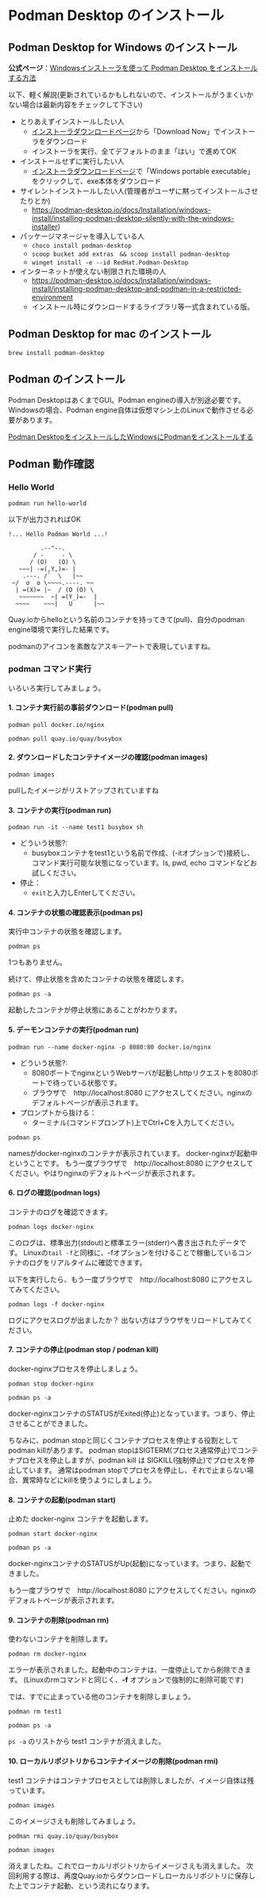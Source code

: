 # Podman Desktop のインストール

## Podman Desktop for Windows のインストール
**公式ページ**：[Windowsインストーラを使って Podman Desktop をインストールする方法](https://podman-desktop.io/docs/Installation/windows-install)

以下、軽く解説(更新されているかもしれないので、インストールがうまくいかない場合は最新内容をチェックして下さい)

* とりあえずインストールしたい人
  * [インストーラダウンロードページ](https://podman-desktop.io/downloads/windows)から「Download Now」でインストーラをダウンロード
  * インストーラを実行、全てデフォルトのまま「はい」で進めてOK
* インストールせずに実行したい人
  * [インストーラダウンロードページ](https://podman-desktop.io/downloads/windows)で「Windows portable executable」をクリックして、exe本体をダウンロード
* サイレントインストールしたい人(管理者がユーザに黙ってインストールさせたりとか)
  * https://podman-desktop.io/docs/Installation/windows-install/installing-podman-desktop-silently-with-the-windows-installer)
* パッケージマネージャを導入している人
  * `choco install podman-desktop`
  * `scoop bucket add extras　&& scoop install podman-desktop`
  * `winget install -e --id RedHat.Podman-Desktop`
* インターネットが使えない制限された環境の人
  * https://podman-desktop.io/docs/Installation/windows-install/installing-podman-desktop-and-podman-in-a-restricted-environment
  * インストール時にダウンロードするライブラリ等一式含まれている版。

## Podman Desktop for mac のインストール
`brew install podman-desktop`

## Podman のインストール
Podman DesktopはあくまでGUI。Podman engineの導入が別途必要です。
Windowsの場合、Podman engine自体は仮想マシン上のLinuxで動作させる必要があります。

[Podman DesktopをインストールしたWindowsにPodmanをインストールする](https://podman-desktop.io/docs/Installation/windows-install/installing-podman-with-podman-desktop)

## Podman 動作確認
### Hello World
`podman run hello-world`

以下が出力されればOK
```
!... Hello Podman World ...!

         .--"--.
       / -     - \
      / (O)   (O) \
   ~~~| -=(,Y,)=- |
    .---. /`  \   |~~
 ~/  o  o \~~~~.----. ~~
  | =(X)= |~  / (O (O) \
   ~~~~~~~  ~| =(Y_)=-  |
  ~~~~    ~~~|   U      |~~
```
Quay.ioからhelloという名前のコンテナを持ってきて(pull)、自分のpodman engine環境で実行した結果です。

podmanのアイコンを素敵なアスキーアートで表現していますね。

### podman コマンド実行
いろいろ実行してみましょう。

#### 1. コンテナ実行前の事前ダウンロード(podman pull)

`podman pull docker.io/nginx`

`podman pull quay.io/quay/busybox`

#### 2. ダウンロードしたコンテナイメージの確認(podman images)

`podman images`

pullしたイメージがリストアップされていますね

#### 3. コンテナの実行(podman run)

`podman run -it --name test1 busybox sh`
* どういう状態?: 
  * busyboxコンテナをtest1という名前で作成、(-itオプションで)接続し、コマンド実行可能な状態になっています。ls, pwd, echo コマンドなどお試しください。
* 停止：
  * `exit`と入力しEnterしてください。

#### 4. コンテナの状態の確認表示(podman ps)
実行中コンテナの状態を確認します。

`podman ps`

1つもありません。

続けて、停止状態を含めたコンテナの状態を確認します。

`podman ps -a`

起動したコンテナが停止状態にあることがわかります。

#### 5. デーモンコンテナの実行(podman run)

`podman run --name docker-nginx -p 8080:80 docker.io/nginx`

* どういう状態?:
  * 8080ポートでnginxというWebサーバが起動しhttpリクエストを8080ポートで待っている状態です。
  * ブラウザで　http://localhost:8080 にアクセスしてください。nginxのデフォルトページが表示されます。
* プロンプトから抜ける：
  * ターミナル(コマンドプロンプト)上でCtrl+Cを入力してください。

`podman ps`

namesがdocker-nginxのコンテナが表示されています。
docker-nginxが起動中ということです。
もう一度ブラウザで　http://localhost:8080 にアクセスしてください。やはりnginxのデフォルトページが表示されます。

#### 6. ログの確認(podman logs)

コンテナのログを確認できます。

`podman logs docker-nginx`

このログは、標準出力(stdout)と標準エラー(stderr)へ書き出されたデータです。
Linuxの`tail -f`と同様に、-fオプションを付けることで稼働しているコンテナのログをリアルタイムに確認できます。

以下を実行したら、もう一度ブラウザで　http://localhost:8080 にアクセスしてみてください。

`podman logs -f docker-nginx`

ログにアクセスログが出ましたか？ 出ない方はブラウザをリロードしてみてください。

#### 7. コンテナの停止(podman stop / podman kill)

docker-nginxプロセスを停止しましょう。

`podman stop docker-nginx`

`podman ps -a`

docker-nginxコンテナのSTATUSがExited(停止)となっています。つまり、停止させることができました。

ちなみに、podman stopと同じくコンテナプロセスを停止する役割としてpodman killがあります。
podman stopはSIGTERM(プロセス通常停止)でコンテナプロセスを停止しますが、podman kill は SIGKILL(強制停止)でプロセスを停止しています。
通常はpodman stopでプロセスを停止し、それで止まらない場合、異常時などにkillを使うようにしましょう。

#### 8. コンテナの起動(podman start)

止めた docker-nginx コンテナを起動します。

`podman start docker-nginx`

`podman ps -a`

docker-nginxコンテナのSTATUSがUp(起動)になっています。つまり、起動できました。

もう一度ブラウザで　http://localhost:8080 にアクセスしてください。nginxのデフォルトページが表示されます。

#### 9. コンテナの削除(podman rm)

使わないコンテナを削除します。

`podman rm docker-nginx`

エラーが表示されました。起動中のコンテナは、一度停止してから削除できます。
(Linuxのrmコマンドと同じく、**-f** オプションで強制的に削除可能です)

では、すでに止まっている他のコンテナを削除しましょう。

`podman rm test1`

`podman ps -a`

`ps -a` のリストから test1 コンテナが消えました。


#### 10. ローカルリポジトリからコンテナイメージの削除(podman rmi)

test1 コンテナはコンテナプロセスとしては削除しましたが、イメージ自体は残っています。

`podman images`

このイメージさえも削除してみましょう。

`podman rmi quay.io/quay/busybox`

`podman images`

消えましたね。これでローカルリポジトリからイメージさえも消えました。
次回利用する際は、再度Quay.ioからダウンロードしローカルリポジトリに保存した上でコンテナ起動、という流れになります。
